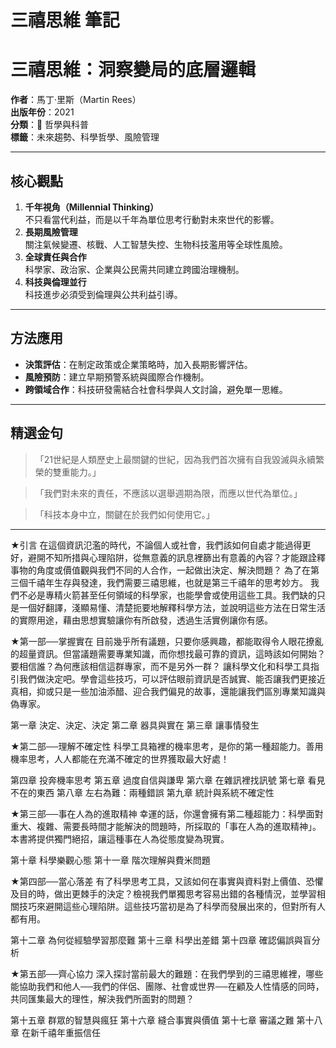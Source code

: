 # 三禧思維 筆記

# 三禧思維：洞察變局的底層邏輯

**作者**：馬丁·里斯（Martin Rees）  
**出版年份**：2021  
**分類**：🌌 哲學與科普  
**標籤**：未來趨勢、科學哲學、風險管理  

---

## 核心觀點
1. **千年視角（Millennial Thinking）**  
   不只看當代利益，而是以千年為單位思考行動對未來世代的影響。
2. **長期風險管理**  
   關注氣候變遷、核戰、人工智慧失控、生物科技濫用等全球性風險。
3. **全球責任與合作**  
   科學家、政治家、企業與公民需共同建立跨國治理機制。
4. **科技與倫理並行**  
   科技進步必須受到倫理與公共利益引導。

---

## 方法應用
- **決策評估**：在制定政策或企業策略時，加入長期影響評估。
- **風險預防**：建立早期預警系統與國際合作機制。
- **跨領域合作**：科技研發需結合社會科學與人文討論，避免單一思維。

---

## 精選金句
> 「21世紀是人類歷史上最關鍵的世紀，因為我們首次擁有自我毀滅與永續繁榮的雙重能力。」

> 「我們對未來的責任，不應該以選舉週期為限，而應以世代為單位。」

> 「科技本身中立，關鍵在於我們如何使用它。」

---------------

★引言
在這個資訊氾濫的時代，不論個人或社會，我們該如何自處才能過得更好，避開不知所措與心理陷阱，從無意義的訊息裡篩出有意義的內容？才能跟詮釋事物的角度或價值觀與我們不同的人合作，一起做出決定、解決問題？
為了在第三個千禧年生存與發達，我們需要三禧思維，也就是第三千禧年的思考妙方。
我們不必是專精火箭甚至任何領域的科學家，也能學會或使用這些工具。我們缺的只是一個好翻譯，淺顯易懂、清楚扼要地解釋科學方法，並說明這些方法在日常生活的實際用途，藉由思想實驗讓你有所啟發，透過生活實例讓你有感。

★第一部──掌握實在
目前幾乎所有議題，只要你感興趣，都能取得令人眼花撩亂的超量資訊。但當議題需要專業知識，而你想找最可靠的資訊，這時該如何開始？要相信誰？為何應該相信這群專家，而不是另外一群？
讓科學文化和科學工具指引我們做決定吧。學會這些技巧，可以評估眼前資訊是否誠實、能否讓我們更接近真相，抑或只是一些加油添醋、迎合我們偏見的故事，還能讓我們區別專業知識與偽專家。

第一章    決定、決定、決定
第二章    器具與實在
第三章    讓事情發生

★第二部──理解不確定性
科學工具箱裡的機率思考，是你的第一種超能力。善用機率思考，人人都能在充滿不確定的世界獲取最大好處！

第四章    投奔機率思考
第五章    過度自信與謙卑
第六章    在雜訊裡找訊號
第七章    看見不在的東西
第八章    左右為難：兩種錯誤
第九章    統計與系統不確定性

★第三部──事在人為的進取精神
幸運的話，你還會擁有第二種超能力：科學面對重大、複雜、需要長時間才能解決的問題時，所採取的「事在人為的進取精神」。本書將提供獨門絕招，讓這種事在人為從態度變為現實。

第十章    科學樂觀心態
第十一章    階次理解與費米問題

★第四部──當心落差
有了科學思考工具，又該如何在事實與資料對上價值、恐懼及目的時，做出更棘手的決定？檢視我們單獨思考容易出錯的各種情況，並學習相關技巧來避開這些心理陷阱。這些技巧當初是為了科學而發展出來的，但對所有人都有用。

第十二章    為何從經驗學習那麼難
第十三章    科學出差錯
第十四章    確認偏誤與盲分析

★第五部──齊心協力
深入探討當前最大的難題：在我們學到的三禧思維裡，哪些能協助我們和他人──我們的伴侶、團隊、社會或世界──在顧及人性情感的同時，共同匯集最大的理性，解決我們所面對的問題？

第十五章    群眾的智慧與瘋狂
第十六章    縫合事實與價值
第十七章    審議之難
第十八章    在新千禧年重振信任
